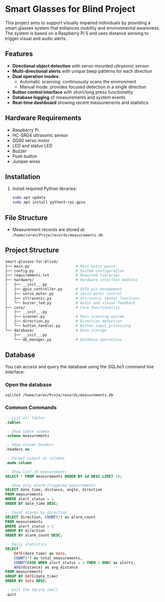 # Smart Glasses for Blind Project

This project aims to support visually impaired individuals by providing a smart glasses system that enhances mobility and environmental awareness. The system is based on a Raspberry Pi 5 and uses distance sensing to trigger visual and audio alerts.

## Features

- **Directional object detection** with servo-mounted ultrasonic sensor  
- **Multi-directional alerts** with unique beep patterns for each direction  
- **Dual operation modes**:  
  - Automatic scanning: continuously scans the environment  
  - Manual mode: provides focused detection in a single direction  
- **Button control interface** with short/long press functionality  
- **Database logging** of measurements and system events  
- **Real-time dashboard** showing recent measurements and statistics  

## Hardware Requirements

- Raspberry Pi  
- HC-SR04 ultrasonic sensor  
- SG90 servo motor  
- LED and status LED  
- Buzzer  
- Push button  
- Jumper wires  

## Installation

1. Install required Python libraries:
   ```bash
   sudo apt update
   sudo apt install python3-rpi.gpio


## File Structure

* Measurement records are stored at:
  `/home/ceren/Proje/records/measurements.db`

## Project Structure

```bash
smart-glasses-for-blind/
├── main.py                     # Main entry point
├── config.py                   # System configuration
├── requirements.txt            # Required libraries
├── hardware/                   # Hardware interface modules
│   ├── __init__.py
│   ├── gpio_controller.py      # GPIO pin management
│   ├── servo_motor.py          # Servo motor control
│   ├── ultrasonic.py           # Ultrasonic sensor functions
│   └── buzzer_led.py           # Audio and visual feedback
├── core/                       # Core functionality
│   ├── __init__.py
│   ├── scanner.py              # Main scanning system
│   ├── direction.py            # Direction detection
│   └── button_handler.py       # Button input processing
└── database/                   # Data storage
    ├── __init__.py
    └── db_manager.py           # Database operations
```

## Database

You can access and query the database using the SQLite3 command line interface:

### Open the database

```bash
sqlite3 /home/ceren/Proje/records/measurements.db
```

### Common Commands

```sql
-- List all tables
.tables

-- Show table schema
.schema measurements

-- Show column headers
.headers on

-- Format output as columns
.mode column

-- Show last 10 measurements
SELECT * FROM measurements ORDER BY id DESC LIMIT 10;

-- Show only alarm-triggered measurements
SELECT date_time, distance, angle, direction 
FROM measurements 
WHERE alert_status = 1 
ORDER BY date_time DESC;

-- Count alarms by direction
SELECT direction, COUNT(*) as alarm_count 
FROM measurements 
WHERE alert_status = 1 
GROUP BY direction 
ORDER BY alarm_count DESC;

-- Daily statistics
SELECT 
    DATE(date_time) as date,
    COUNT(*) as total_measurements,
    COUNT(CASE WHEN alert_status = 1 THEN 1 END) as alerts,
    AVG(distance) as avg_distance
FROM measurements 
GROUP BY DATE(date_time) 
ORDER BY date DESC;

-- Exit the SQLite shell
.quit

